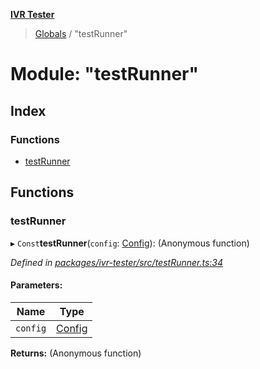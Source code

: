 **[IVR Tester](../README.md)**

> [Globals](../README.md) / "testRunner"

# Module: "testRunner"

## Index

### Functions

* [testRunner](_testrunner_.md#testrunner)

## Functions

### testRunner

▸ `Const`**testRunner**(`config`: [Config](../interfaces/_configuration_config_.config.md)): (Anonymous function)

*Defined in [packages/ivr-tester/src/testRunner.ts:34](https://github.com/SketchingDev/ivr-tester/blob/dbcb3f7/packages/ivr-tester/src/testRunner.ts#L34)*

#### Parameters:

Name | Type |
------ | ------ |
`config` | [Config](../interfaces/_configuration_config_.config.md) |

**Returns:** (Anonymous function)

